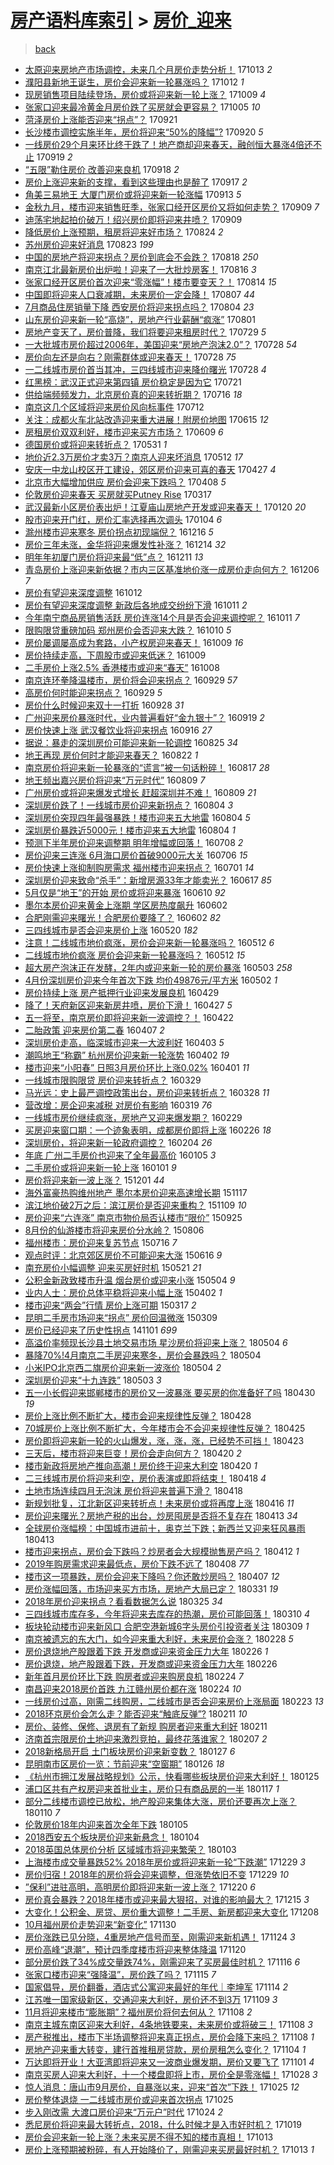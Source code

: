 [房产语料库索引](../../README.md)  > [房价_迎来](房价_迎来.md)
====
> [back](../README.md)

- [太原迎来房地产市场调控，未来几个月房价走势分析！](http://jkwz.applinzi.com/ittc/7023888033663943697.html#%E5%A4%AA%E5%8E%9F%E8%BF%8E%E6%9D%A5%E6%88%BF%E5%9C%B0%E4%BA%A7%E5%B8%82%E5%9C%BA%E8%B0%83%E6%8E%A7%EF%BC%8C%E6%9C%AA%E6%9D%A5%E5%87%A0%E4%B8%AA%E6%9C%88%E6%88%BF%E4%BB%B7%E8%B5%B0%E5%8A%BF%E5%88%86%E6%9E%90%EF%BC%81) 171013 *2* 
- [濮阳县新地王诞生，房价会迎来新一轮暴涨吗？](http://jkwz.applinzi.com/ittc/7023614621217457169.html#%E6%BF%AE%E9%98%B3%E5%8E%BF%E6%96%B0%E5%9C%B0%E7%8E%8B%E8%AF%9E%E7%94%9F%EF%BC%8C%E6%88%BF%E4%BB%B7%E4%BC%9A%E8%BF%8E%E6%9D%A5%E6%96%B0%E4%B8%80%E8%BD%AE%E6%9A%B4%E6%B6%A8%E5%90%97%EF%BC%9F) 171012 *1* 
- [现房销售项目陆续登场，房价或将迎来新一轮上涨？](http://jkwz.applinzi.com/ittc/7022519501881607184.html#%E7%8E%B0%E6%88%BF%E9%94%80%E5%94%AE%E9%A1%B9%E7%9B%AE%E9%99%86%E7%BB%AD%E7%99%BB%E5%9C%BA%EF%BC%8C%E6%88%BF%E4%BB%B7%E6%88%96%E5%B0%86%E8%BF%8E%E6%9D%A5%E6%96%B0%E4%B8%80%E8%BD%AE%E4%B8%8A%E6%B6%A8%EF%BC%9F) 171009 *4* 
- [张家口迎来最冷黄金月房价跌了买房就会更容易？](http://jkwz.applinzi.com/ittc/7020868576746144784.html#%E5%BC%A0%E5%AE%B6%E5%8F%A3%E8%BF%8E%E6%9D%A5%E6%9C%80%E5%86%B7%E9%BB%84%E9%87%91%E6%9C%88%E6%88%BF%E4%BB%B7%E8%B7%8C%E4%BA%86%E4%B9%B0%E6%88%BF%E5%B0%B1%E4%BC%9A%E6%9B%B4%E5%AE%B9%E6%98%93%EF%BC%9F) 171005 *10* 
- [菏泽房价上涨能否迎来“拐点”？](http://jkwz.applinzi.com/ittc/7015714611096192017.html#%E8%8F%8F%E6%B3%BD%E6%88%BF%E4%BB%B7%E4%B8%8A%E6%B6%A8%E8%83%BD%E5%90%A6%E8%BF%8E%E6%9D%A5%E2%80%9C%E6%8B%90%E7%82%B9%E2%80%9D%EF%BC%9F) 170921  
- [长沙楼市调控实施半年，房价将迎来“50%的降幅”?](http://jkwz.applinzi.com/ittc/7015317179694842897.html#%E9%95%BF%E6%B2%99%E6%A5%BC%E5%B8%82%E8%B0%83%E6%8E%A7%E5%AE%9E%E6%96%BD%E5%8D%8A%E5%B9%B4%EF%BC%8C%E6%88%BF%E4%BB%B7%E5%B0%86%E8%BF%8E%E6%9D%A5%E2%80%9C50%25%E7%9A%84%E9%99%8D%E5%B9%85%E2%80%9D%3F) 170920 *5* 
- [一线房价29个月来环比终于跌了！地产商却迎来春天，融创恒大暴涨4倍还不止](http://jkwz.applinzi.com/ittc/7014913319662781457.html#%E4%B8%80%E7%BA%BF%E6%88%BF%E4%BB%B729%E4%B8%AA%E6%9C%88%E6%9D%A5%E7%8E%AF%E6%AF%94%E7%BB%88%E4%BA%8E%E8%B7%8C%E4%BA%86%EF%BC%81%E5%9C%B0%E4%BA%A7%E5%95%86%E5%8D%B4%E8%BF%8E%E6%9D%A5%E6%98%A5%E5%A4%A9%EF%BC%8C%E8%9E%8D%E5%88%9B%E6%81%92%E5%A4%A7%E6%9A%B4%E6%B6%A84%E5%80%8D%E8%BF%98%E4%B8%8D%E6%AD%A2) 170919 *2* 
- [“五限”勒住房价 改善迎来良机](http://jkwz.applinzi.com/ittc/7014579798729557008.html#%E2%80%9C%E4%BA%94%E9%99%90%E2%80%9D%E5%8B%92%E4%BD%8F%E6%88%BF%E4%BB%B7+%E6%94%B9%E5%96%84%E8%BF%8E%E6%9D%A5%E8%89%AF%E6%9C%BA) 170918 *2* 
- [房价上涨迎来新的支撑，看到这些理由也是醉了](http://jkwz.applinzi.com/ittc/7014331662949942288.html#%E6%88%BF%E4%BB%B7%E4%B8%8A%E6%B6%A8%E8%BF%8E%E6%9D%A5%E6%96%B0%E7%9A%84%E6%94%AF%E6%92%91%EF%BC%8C%E7%9C%8B%E5%88%B0%E8%BF%99%E4%BA%9B%E7%90%86%E7%94%B1%E4%B9%9F%E6%98%AF%E9%86%89%E4%BA%86) 170917 *2* 
- [角美三易地王 大厦门房价或将迎来新一轮涨幅](http://jkwz.applinzi.com/ittc/7012717374019732497.html#%E8%A7%92%E7%BE%8E%E4%B8%89%E6%98%93%E5%9C%B0%E7%8E%8B+%E5%A4%A7%E5%8E%A6%E9%97%A8%E6%88%BF%E4%BB%B7%E6%88%96%E5%B0%86%E8%BF%8E%E6%9D%A5%E6%96%B0%E4%B8%80%E8%BD%AE%E6%B6%A8%E5%B9%85) 170913 *5* 
- [金秋九月，楼市迎来销售旺季，张家口经开区房价又将如何走势？](http://jkwz.applinzi.com/ittc/7011368065747649552.html#%E9%87%91%E7%A7%8B%E4%B9%9D%E6%9C%88%EF%BC%8C%E6%A5%BC%E5%B8%82%E8%BF%8E%E6%9D%A5%E9%94%80%E5%94%AE%E6%97%BA%E5%AD%A3%EF%BC%8C%E5%BC%A0%E5%AE%B6%E5%8F%A3%E7%BB%8F%E5%BC%80%E5%8C%BA%E6%88%BF%E4%BB%B7%E5%8F%88%E5%B0%86%E5%A6%82%E4%BD%95%E8%B5%B0%E5%8A%BF%EF%BC%9F) 170909 *7* 
- [迪荡宅地起拍价破万！绍兴房价即将迎来井喷？](http://jkwz.applinzi.com/ittc/7011263199616434961.html#%E8%BF%AA%E8%8D%A1%E5%AE%85%E5%9C%B0%E8%B5%B7%E6%8B%8D%E4%BB%B7%E7%A0%B4%E4%B8%87%EF%BC%81%E7%BB%8D%E5%85%B4%E6%88%BF%E4%BB%B7%E5%8D%B3%E5%B0%86%E8%BF%8E%E6%9D%A5%E4%BA%95%E5%96%B7%EF%BC%9F) 170909  
- [降低房价上涨预期，租房将迎来好市场？](http://jkwz.applinzi.com/ittc/7005325105847338000.html#%E9%99%8D%E4%BD%8E%E6%88%BF%E4%BB%B7%E4%B8%8A%E6%B6%A8%E9%A2%84%E6%9C%9F%EF%BC%8C%E7%A7%9F%E6%88%BF%E5%B0%86%E8%BF%8E%E6%9D%A5%E5%A5%BD%E5%B8%82%E5%9C%BA%EF%BC%9F) 170824 *2* 
- [苏州房价迎来好消息](http://jkwz.applinzi.com/ittc/7004962664894432272.html#%E8%8B%8F%E5%B7%9E%E6%88%BF%E4%BB%B7%E8%BF%8E%E6%9D%A5%E5%A5%BD%E6%B6%88%E6%81%AF) 170823 *199* 
- [中国的房地产将迎来拐点？房价到底会不会跌？](http://jkwz.applinzi.com/ittc/7003121162132128785.html#%E4%B8%AD%E5%9B%BD%E7%9A%84%E6%88%BF%E5%9C%B0%E4%BA%A7%E5%B0%86%E8%BF%8E%E6%9D%A5%E6%8B%90%E7%82%B9%EF%BC%9F%E6%88%BF%E4%BB%B7%E5%88%B0%E5%BA%95%E4%BC%9A%E4%B8%8D%E4%BC%9A%E8%B7%8C%EF%BC%9F) 170818 *250* 
- [南京江北最新房价出炉啦！迎来了一大批炒房客！](http://jkwz.applinzi.com/ittc/7002420960198919185.html#%E5%8D%97%E4%BA%AC%E6%B1%9F%E5%8C%97%E6%9C%80%E6%96%B0%E6%88%BF%E4%BB%B7%E5%87%BA%E7%82%89%E5%95%A6%EF%BC%81%E8%BF%8E%E6%9D%A5%E4%BA%86%E4%B8%80%E5%A4%A7%E6%89%B9%E7%82%92%E6%88%BF%E5%AE%A2%EF%BC%81) 170816 *3* 
- [张家口经开区房价首次迎来“零涨幅”！楼市要变天？！](http://jkwz.applinzi.com/ittc/7001698473387492368.html#%E5%BC%A0%E5%AE%B6%E5%8F%A3%E7%BB%8F%E5%BC%80%E5%8C%BA%E6%88%BF%E4%BB%B7%E9%A6%96%E6%AC%A1%E8%BF%8E%E6%9D%A5%E2%80%9C%E9%9B%B6%E6%B6%A8%E5%B9%85%E2%80%9D%EF%BC%81%E6%A5%BC%E5%B8%82%E8%A6%81%E5%8F%98%E5%A4%A9%EF%BC%9F%EF%BC%81) 170814 *15* 
- [中国即将迎来人口衰减期，未来房价一定会降！](http://jkwz.applinzi.com/ittc/6999078887748011025.html#%E4%B8%AD%E5%9B%BD%E5%8D%B3%E5%B0%86%E8%BF%8E%E6%9D%A5%E4%BA%BA%E5%8F%A3%E8%A1%B0%E5%87%8F%E6%9C%9F%EF%BC%8C%E6%9C%AA%E6%9D%A5%E6%88%BF%E4%BB%B7%E4%B8%80%E5%AE%9A%E4%BC%9A%E9%99%8D%EF%BC%81) 170807 *44* 
- [7月商品住房销量下降 西安房价将迎来拐点吗？](http://jkwz.applinzi.com/ittc/6997896557373162513.html#7%E6%9C%88%E5%95%86%E5%93%81%E4%BD%8F%E6%88%BF%E9%94%80%E9%87%8F%E4%B8%8B%E9%99%8D+%E8%A5%BF%E5%AE%89%E6%88%BF%E4%BB%B7%E5%B0%86%E8%BF%8E%E6%9D%A5%E6%8B%90%E7%82%B9%E5%90%97%EF%BC%9F) 170804 *23* 
- [山东房价迎来新一轮“高烧”，房地产行业薪酬“疯涨”](http://jkwz.applinzi.com/ittc/6996747956844495889.html#%E5%B1%B1%E4%B8%9C%E6%88%BF%E4%BB%B7%E8%BF%8E%E6%9D%A5%E6%96%B0%E4%B8%80%E8%BD%AE%E2%80%9C%E9%AB%98%E7%83%A7%E2%80%9D%EF%BC%8C%E6%88%BF%E5%9C%B0%E4%BA%A7%E8%A1%8C%E4%B8%9A%E8%96%AA%E9%85%AC%E2%80%9C%E7%96%AF%E6%B6%A8%E2%80%9D) 170801  
- [房地产变天了，房价普降，我们将要迎来租房时代？](http://jkwz.applinzi.com/ittc/6995658861607126032.html#%E6%88%BF%E5%9C%B0%E4%BA%A7%E5%8F%98%E5%A4%A9%E4%BA%86%EF%BC%8C%E6%88%BF%E4%BB%B7%E6%99%AE%E9%99%8D%EF%BC%8C%E6%88%91%E4%BB%AC%E5%B0%86%E8%A6%81%E8%BF%8E%E6%9D%A5%E7%A7%9F%E6%88%BF%E6%97%B6%E4%BB%A3%EF%BC%9F) 170729 *5* 
- [一大批城市房价超过2006年，美国迎来“房地产泡沫2.0”？](http://jkwz.applinzi.com/ittc/6995383118838891537.html#%E4%B8%80%E5%A4%A7%E6%89%B9%E5%9F%8E%E5%B8%82%E6%88%BF%E4%BB%B7%E8%B6%85%E8%BF%872006%E5%B9%B4%EF%BC%8C%E7%BE%8E%E5%9B%BD%E8%BF%8E%E6%9D%A5%E2%80%9C%E6%88%BF%E5%9C%B0%E4%BA%A7%E6%B3%A1%E6%B2%AB2.0%E2%80%9D%EF%BC%9F) 170728 *54* 
- [房价向左还是向右？刚需群体或迎来春天！](http://jkwz.applinzi.com/ittc/6995369262561362961.html#%E6%88%BF%E4%BB%B7%E5%90%91%E5%B7%A6%E8%BF%98%E6%98%AF%E5%90%91%E5%8F%B3%EF%BC%9F%E5%88%9A%E9%9C%80%E7%BE%A4%E4%BD%93%E6%88%96%E8%BF%8E%E6%9D%A5%E6%98%A5%E5%A4%A9%EF%BC%81) 170728 *75* 
- [一二线城市房价首当其冲，三四线城市迎来降价曙光](http://jkwz.applinzi.com/ittc/6995361304964236304.html#%E4%B8%80%E4%BA%8C%E7%BA%BF%E5%9F%8E%E5%B8%82%E6%88%BF%E4%BB%B7%E9%A6%96%E5%BD%93%E5%85%B6%E5%86%B2%EF%BC%8C%E4%B8%89%E5%9B%9B%E7%BA%BF%E5%9F%8E%E5%B8%82%E8%BF%8E%E6%9D%A5%E9%99%8D%E4%BB%B7%E6%9B%99%E5%85%89) 170728 *4* 
- [红黑榜：武汉正式迎来第四镇 房价稳定是因为它](http://jkwz.applinzi.com/ittc/6992817530115458064.html#%E7%BA%A2%E9%BB%91%E6%A6%9C%EF%BC%9A%E6%AD%A6%E6%B1%89%E6%AD%A3%E5%BC%8F%E8%BF%8E%E6%9D%A5%E7%AC%AC%E5%9B%9B%E9%95%87+%E6%88%BF%E4%BB%B7%E7%A8%B3%E5%AE%9A%E6%98%AF%E5%9B%A0%E4%B8%BA%E5%AE%83) 170721  
- [供给端频频发力，北京房价真的迎来转折期？](http://jkwz.applinzi.com/ittc/6990975242062005264.html#%E4%BE%9B%E7%BB%99%E7%AB%AF%E9%A2%91%E9%A2%91%E5%8F%91%E5%8A%9B%EF%BC%8C%E5%8C%97%E4%BA%AC%E6%88%BF%E4%BB%B7%E7%9C%9F%E7%9A%84%E8%BF%8E%E6%9D%A5%E8%BD%AC%E6%8A%98%E6%9C%9F%EF%BC%9F) 170716 *18* 
- [南京这几个区域将迎来房价风向标事件](http://jkwz.applinzi.com/ittc/6989406089769387024.html#%E5%8D%97%E4%BA%AC%E8%BF%99%E5%87%A0%E4%B8%AA%E5%8C%BA%E5%9F%9F%E5%B0%86%E8%BF%8E%E6%9D%A5%E6%88%BF%E4%BB%B7%E9%A3%8E%E5%90%91%E6%A0%87%E4%BA%8B%E4%BB%B6) 170712  
- [关注：成都火车北站改造迎来重大进展！附房价地图](http://jkwz.applinzi.com/ittc/6979322795228922885.html#%E5%85%B3%E6%B3%A8%EF%BC%9A%E6%88%90%E9%83%BD%E7%81%AB%E8%BD%A6%E5%8C%97%E7%AB%99%E6%94%B9%E9%80%A0%E8%BF%8E%E6%9D%A5%E9%87%8D%E5%A4%A7%E8%BF%9B%E5%B1%95%EF%BC%81%E9%99%84%E6%88%BF%E4%BB%B7%E5%9C%B0%E5%9B%BE) 170615 *12* 
- [房租房价双双利好，楼市迎来买方市场？](http://jkwz.applinzi.com/ittc/6977211739438318596.html#%E6%88%BF%E7%A7%9F%E6%88%BF%E4%BB%B7%E5%8F%8C%E5%8F%8C%E5%88%A9%E5%A5%BD%EF%BC%8C%E6%A5%BC%E5%B8%82%E8%BF%8E%E6%9D%A5%E4%B9%B0%E6%96%B9%E5%B8%82%E5%9C%BA%EF%BC%9F) 170609 *6* 
- [德国房价或将迎来转折点？](http://jkwz.applinzi.com/ittc/6973895243391828996.html#%E5%BE%B7%E5%9B%BD%E6%88%BF%E4%BB%B7%E6%88%96%E5%B0%86%E8%BF%8E%E6%9D%A5%E8%BD%AC%E6%8A%98%E7%82%B9%EF%BC%9F) 170531 *1* 
- [地价近2.3万房价才卖3万？南京人迎来坏消息](http://jkwz.applinzi.com/ittc/6966705714436244484.html#%E5%9C%B0%E4%BB%B7%E8%BF%912.3%E4%B8%87%E6%88%BF%E4%BB%B7%E6%89%8D%E5%8D%963%E4%B8%87%EF%BC%9F%E5%8D%97%E4%BA%AC%E4%BA%BA%E8%BF%8E%E6%9D%A5%E5%9D%8F%E6%B6%88%E6%81%AF) 170512 *17* 
- [安庆一中龙山校区开工建设，郊区房价迎来可喜的春天](http://jkwz.applinzi.com/ittc/6961210829251806212.html#%E5%AE%89%E5%BA%86%E4%B8%80%E4%B8%AD%E9%BE%99%E5%B1%B1%E6%A0%A1%E5%8C%BA%E5%BC%80%E5%B7%A5%E5%BB%BA%E8%AE%BE%EF%BC%8C%E9%83%8A%E5%8C%BA%E6%88%BF%E4%BB%B7%E8%BF%8E%E6%9D%A5%E5%8F%AF%E5%96%9C%E7%9A%84%E6%98%A5%E5%A4%A9) 170427 *4* 
- [北京市大幅增加供应 房价会迎来下跌吗？](http://jkwz.applinzi.com/ittc/6954141138729567236.html#%E5%8C%97%E4%BA%AC%E5%B8%82%E5%A4%A7%E5%B9%85%E5%A2%9E%E5%8A%A0%E4%BE%9B%E5%BA%94+%E6%88%BF%E4%BB%B7%E4%BC%9A%E8%BF%8E%E6%9D%A5%E4%B8%8B%E8%B7%8C%E5%90%97%EF%BC%9F) 170408 *5* 
- [伦敦房价迎来春天 买房就买Putney Rise](http://jkwz.applinzi.com/ittc/6946064600176002052.html#%E4%BC%A6%E6%95%A6%E6%88%BF%E4%BB%B7%E8%BF%8E%E6%9D%A5%E6%98%A5%E5%A4%A9+%E4%B9%B0%E6%88%BF%E5%B0%B1%E4%B9%B0Putney+Rise) 170317  
- [武汉最新小区房价表出炉！江夏庙山房地产开发或迎来春天！](http://jkwz.applinzi.com/ittc/6925348443697710084.html#%E6%AD%A6%E6%B1%89%E6%9C%80%E6%96%B0%E5%B0%8F%E5%8C%BA%E6%88%BF%E4%BB%B7%E8%A1%A8%E5%87%BA%E7%82%89%EF%BC%81%E6%B1%9F%E5%A4%8F%E5%BA%99%E5%B1%B1%E6%88%BF%E5%9C%B0%E4%BA%A7%E5%BC%80%E5%8F%91%E6%88%96%E8%BF%8E%E6%9D%A5%E6%98%A5%E5%A4%A9%EF%BC%81) 170120 *20* 
- [股市迎来开门红，房价汇率选择再次调头](http://jkwz.applinzi.com/ittc/6919266462849303557.html#%E8%82%A1%E5%B8%82%E8%BF%8E%E6%9D%A5%E5%BC%80%E9%97%A8%E7%BA%A2%EF%BC%8C%E6%88%BF%E4%BB%B7%E6%B1%87%E7%8E%87%E9%80%89%E6%8B%A9%E5%86%8D%E6%AC%A1%E8%B0%83%E5%A4%B4) 170104 *6* 
- [滁州楼市迎来寒冬 房价拐点初现端倪？](http://jkwz.applinzi.com/ittc/6912146105378014213.html#%E6%BB%81%E5%B7%9E%E6%A5%BC%E5%B8%82%E8%BF%8E%E6%9D%A5%E5%AF%92%E5%86%AC+%E6%88%BF%E4%BB%B7%E6%8B%90%E7%82%B9%E5%88%9D%E7%8E%B0%E7%AB%AF%E5%80%AA%EF%BC%9F) 161216 *5* 
- [房价三年未涨，金华将迎来爆发性补涨？](http://jkwz.applinzi.com/ittc/6911426912554845188.html#%E6%88%BF%E4%BB%B7%E4%B8%89%E5%B9%B4%E6%9C%AA%E6%B6%A8%EF%BC%8C%E9%87%91%E5%8D%8E%E5%B0%86%E8%BF%8E%E6%9D%A5%E7%88%86%E5%8F%91%E6%80%A7%E8%A1%A5%E6%B6%A8%EF%BC%9F) 161214 *32* 
- [明年年初厦门房价将迎来最“低”点？](http://jkwz.applinzi.com/ittc/6910415274200531972.html#%E6%98%8E%E5%B9%B4%E5%B9%B4%E5%88%9D%E5%8E%A6%E9%97%A8%E6%88%BF%E4%BB%B7%E5%B0%86%E8%BF%8E%E6%9D%A5%E6%9C%80%E2%80%9C%E4%BD%8E%E2%80%9D%E7%82%B9%EF%BC%9F) 161211 *13* 
- [青岛房价上涨迎来新依据？市内三区基准地价涨一成房价走向何方？](http://jkwz.applinzi.com/ittc/6908630902350808068.html#%E9%9D%92%E5%B2%9B%E6%88%BF%E4%BB%B7%E4%B8%8A%E6%B6%A8%E8%BF%8E%E6%9D%A5%E6%96%B0%E4%BE%9D%E6%8D%AE%EF%BC%9F%E5%B8%82%E5%86%85%E4%B8%89%E5%8C%BA%E5%9F%BA%E5%87%86%E5%9C%B0%E4%BB%B7%E6%B6%A8%E4%B8%80%E6%88%90%E6%88%BF%E4%BB%B7%E8%B5%B0%E5%90%91%E4%BD%95%E6%96%B9%EF%BC%9F) 161206 *7* 
- [房价有望迎来深度调整](http://jkwz.applinzi.com/ittc/6887917154002797572.html#%E6%88%BF%E4%BB%B7%E6%9C%89%E6%9C%9B%E8%BF%8E%E6%9D%A5%E6%B7%B1%E5%BA%A6%E8%B0%83%E6%95%B4) 161012  
- [房价有望迎来深度调整 新政后各地成交纷纷下滑](http://jkwz.applinzi.com/ittc/6887832940897108997.html#%E6%88%BF%E4%BB%B7%E6%9C%89%E6%9C%9B%E8%BF%8E%E6%9D%A5%E6%B7%B1%E5%BA%A6%E8%B0%83%E6%95%B4+%E6%96%B0%E6%94%BF%E5%90%8E%E5%90%84%E5%9C%B0%E6%88%90%E4%BA%A4%E7%BA%B7%E7%BA%B7%E4%B8%8B%E6%BB%91) 161011 *2* 
- [今年南宁商品房销售活跃 房价连涨14个月是否会迎来调控呢？](http://jkwz.applinzi.com/ittc/6887751003591410693.html#%E4%BB%8A%E5%B9%B4%E5%8D%97%E5%AE%81%E5%95%86%E5%93%81%E6%88%BF%E9%94%80%E5%94%AE%E6%B4%BB%E8%B7%83+%E6%88%BF%E4%BB%B7%E8%BF%9E%E6%B6%A814%E4%B8%AA%E6%9C%88%E6%98%AF%E5%90%A6%E4%BC%9A%E8%BF%8E%E6%9D%A5%E8%B0%83%E6%8E%A7%E5%91%A2%EF%BC%9F) 161011 *7* 
- [限购限贷重磅加码 郑州房价会否迎来大跌？](http://jkwz.applinzi.com/ittc/6887412764527559684.html#%E9%99%90%E8%B4%AD%E9%99%90%E8%B4%B7%E9%87%8D%E7%A3%85%E5%8A%A0%E7%A0%81+%E9%83%91%E5%B7%9E%E6%88%BF%E4%BB%B7%E4%BC%9A%E5%90%A6%E8%BF%8E%E6%9D%A5%E5%A4%A7%E8%B7%8C%EF%BC%9F) 161010 *5* 
- [房价屡调屡高成为套路，小产权房迎来春天！](http://jkwz.applinzi.com/ittc/6887027671401235461.html#%E6%88%BF%E4%BB%B7%E5%B1%A1%E8%B0%83%E5%B1%A1%E9%AB%98%E6%88%90%E4%B8%BA%E5%A5%97%E8%B7%AF%EF%BC%8C%E5%B0%8F%E4%BA%A7%E6%9D%83%E6%88%BF%E8%BF%8E%E6%9D%A5%E6%98%A5%E5%A4%A9%EF%BC%81) 161009 *16* 
- [房价持续走高，下周股市或迎来低迷？](http://jkwz.applinzi.com/ittc/6886932048513598469.html#%E6%88%BF%E4%BB%B7%E6%8C%81%E7%BB%AD%E8%B5%B0%E9%AB%98%EF%BC%8C%E4%B8%8B%E5%91%A8%E8%82%A1%E5%B8%82%E6%88%96%E8%BF%8E%E6%9D%A5%E4%BD%8E%E8%BF%B7%EF%BC%9F) 161009  
- [二手房价上涨2.5% 香港楼市或迎来“春天”](http://jkwz.applinzi.com/ittc/6886617158427083780.html#%E4%BA%8C%E6%89%8B%E6%88%BF%E4%BB%B7%E4%B8%8A%E6%B6%A82.5%25+%E9%A6%99%E6%B8%AF%E6%A5%BC%E5%B8%82%E6%88%96%E8%BF%8E%E6%9D%A5%E2%80%9C%E6%98%A5%E5%A4%A9%E2%80%9D) 161008  
- [南京连环拳降温楼市，房价将会迎来拐点？](http://jkwz.applinzi.com/ittc/6883235255250584581.html#%E5%8D%97%E4%BA%AC%E8%BF%9E%E7%8E%AF%E6%8B%B3%E9%99%8D%E6%B8%A9%E6%A5%BC%E5%B8%82%EF%BC%8C%E6%88%BF%E4%BB%B7%E5%B0%86%E4%BC%9A%E8%BF%8E%E6%9D%A5%E6%8B%90%E7%82%B9%EF%BC%9F) 160929 *57* 
- [高房价何时能迎来拐点？](http://jkwz.applinzi.com/ittc/6883213101209486341.html#%E9%AB%98%E6%88%BF%E4%BB%B7%E4%BD%95%E6%97%B6%E8%83%BD%E8%BF%8E%E6%9D%A5%E6%8B%90%E7%82%B9%EF%BC%9F) 160929 *5* 
- [房价什么时候迎来双十一打折](http://jkwz.applinzi.com/ittc/6882958373745591300.html#%E6%88%BF%E4%BB%B7%E4%BB%80%E4%B9%88%E6%97%B6%E5%80%99%E8%BF%8E%E6%9D%A5%E5%8F%8C%E5%8D%81%E4%B8%80%E6%89%93%E6%8A%98) 160928 *31* 
- [广州迎来房价暴涨时代，业内普遍看好“金九银十”？](http://jkwz.applinzi.com/ittc/6879628360468136965.html#%E5%B9%BF%E5%B7%9E%E8%BF%8E%E6%9D%A5%E6%88%BF%E4%BB%B7%E6%9A%B4%E6%B6%A8%E6%97%B6%E4%BB%A3%EF%BC%8C%E4%B8%9A%E5%86%85%E6%99%AE%E9%81%8D%E7%9C%8B%E5%A5%BD%E2%80%9C%E9%87%91%E4%B9%9D%E9%93%B6%E5%8D%81%E2%80%9D%EF%BC%9F) 160919 *2* 
- [房价快速上涨 武汉餐饮业将迎来拐点](http://jkwz.applinzi.com/ittc/6878452378482770949.html#%E6%88%BF%E4%BB%B7%E5%BF%AB%E9%80%9F%E4%B8%8A%E6%B6%A8+%E6%AD%A6%E6%B1%89%E9%A4%90%E9%A5%AE%E4%B8%9A%E5%B0%86%E8%BF%8E%E6%9D%A5%E6%8B%90%E7%82%B9) 160916 *27* 
- [据说：暴走的深圳房价可能迎来新一轮调控](http://jkwz.applinzi.com/ittc/6870090502455690245.html#%E6%8D%AE%E8%AF%B4%EF%BC%9A%E6%9A%B4%E8%B5%B0%E7%9A%84%E6%B7%B1%E5%9C%B3%E6%88%BF%E4%BB%B7%E5%8F%AF%E8%83%BD%E8%BF%8E%E6%9D%A5%E6%96%B0%E4%B8%80%E8%BD%AE%E8%B0%83%E6%8E%A7) 160825 *34* 
- [地王再现 房价何时才能迎来春天？](http://jkwz.applinzi.com/ittc/6869231177747137540.html#%E5%9C%B0%E7%8E%8B%E5%86%8D%E7%8E%B0+%E6%88%BF%E4%BB%B7%E4%BD%95%E6%97%B6%E6%89%8D%E8%83%BD%E8%BF%8E%E6%9D%A5%E6%98%A5%E5%A4%A9%EF%BC%9F) 160822 *1* 
- [南京房价将迎来新一轮暴涨的“谎言”被一句话粉碎！](http://jkwz.applinzi.com/ittc/6867260469269758980.html#%E5%8D%97%E4%BA%AC%E6%88%BF%E4%BB%B7%E5%B0%86%E8%BF%8E%E6%9D%A5%E6%96%B0%E4%B8%80%E8%BD%AE%E6%9A%B4%E6%B6%A8%E7%9A%84%E2%80%9C%E8%B0%8E%E8%A8%80%E2%80%9D%E8%A2%AB%E4%B8%80%E5%8F%A5%E8%AF%9D%E7%B2%89%E7%A2%8E%EF%BC%81) 160817 *28* 
- [地王频出嘉兴房价将迎来“万元时代”](http://jkwz.applinzi.com/ittc/6864309072647685125.html#%E5%9C%B0%E7%8E%8B%E9%A2%91%E5%87%BA%E5%98%89%E5%85%B4%E6%88%BF%E4%BB%B7%E5%B0%86%E8%BF%8E%E6%9D%A5%E2%80%9C%E4%B8%87%E5%85%83%E6%97%B6%E4%BB%A3%E2%80%9D) 160809 *7* 
- [广州房价或将迎来爆发式增长 赶超深圳并不难！](http://jkwz.applinzi.com/ittc/6864305506537178116.html#%E5%B9%BF%E5%B7%9E%E6%88%BF%E4%BB%B7%E6%88%96%E5%B0%86%E8%BF%8E%E6%9D%A5%E7%88%86%E5%8F%91%E5%BC%8F%E5%A2%9E%E9%95%BF+%E8%B5%B6%E8%B6%85%E6%B7%B1%E5%9C%B3%E5%B9%B6%E4%B8%8D%E9%9A%BE%EF%BC%81) 160809 *21* 
- [深圳房价跌了！一线城市房价迎来新拐点？](http://jkwz.applinzi.com/ittc/6862573418163209220.html#%E6%B7%B1%E5%9C%B3%E6%88%BF%E4%BB%B7%E8%B7%8C%E4%BA%86%EF%BC%81%E4%B8%80%E7%BA%BF%E5%9F%8E%E5%B8%82%E6%88%BF%E4%BB%B7%E8%BF%8E%E6%9D%A5%E6%96%B0%E6%8B%90%E7%82%B9%EF%BC%9F) 160804 *3* 
- [深圳房价突现四年最强暴跌！楼市迎来五大地雷](http://jkwz.applinzi.com/ittc/6862515844004971524.html#%E6%B7%B1%E5%9C%B3%E6%88%BF%E4%BB%B7%E7%AA%81%E7%8E%B0%E5%9B%9B%E5%B9%B4%E6%9C%80%E5%BC%BA%E6%9A%B4%E8%B7%8C%EF%BC%81%E6%A5%BC%E5%B8%82%E8%BF%8E%E6%9D%A5%E4%BA%94%E5%A4%A7%E5%9C%B0%E9%9B%B7) 160804 *5* 
- [深圳房价暴跌近5000元！楼市迎来五大地雷](http://jkwz.applinzi.com/ittc/6862493677552927749.html#%E6%B7%B1%E5%9C%B3%E6%88%BF%E4%BB%B7%E6%9A%B4%E8%B7%8C%E8%BF%915000%E5%85%83%EF%BC%81%E6%A5%BC%E5%B8%82%E8%BF%8E%E6%9D%A5%E4%BA%94%E5%A4%A7%E5%9C%B0%E9%9B%B7) 160804 *1* 
- [预测下半年房价迎来调整期 明年增幅或回落！](http://jkwz.applinzi.com/ittc/6852529310006772741.html#%E9%A2%84%E6%B5%8B%E4%B8%8B%E5%8D%8A%E5%B9%B4%E6%88%BF%E4%BB%B7%E8%BF%8E%E6%9D%A5%E8%B0%83%E6%95%B4%E6%9C%9F+%E6%98%8E%E5%B9%B4%E5%A2%9E%E5%B9%85%E6%88%96%E5%9B%9E%E8%90%BD%EF%BC%81) 160708 *2* 
- [房价迎来三连涨 6月海口房价首破9000元大关](http://jkwz.applinzi.com/ittc/6851665194824238085.html#%E6%88%BF%E4%BB%B7%E8%BF%8E%E6%9D%A5%E4%B8%89%E8%BF%9E%E6%B6%A8+6%E6%9C%88%E6%B5%B7%E5%8F%A3%E6%88%BF%E4%BB%B7%E9%A6%96%E7%A0%B49000%E5%85%83%E5%A4%A7%E5%85%B3) 160706 *15* 
- [房价快速上涨抑制购房需求 福州楼市迎来拐点？](http://jkwz.applinzi.com/ittc/6849821698769290245.html#%E6%88%BF%E4%BB%B7%E5%BF%AB%E9%80%9F%E4%B8%8A%E6%B6%A8%E6%8A%91%E5%88%B6%E8%B4%AD%E6%88%BF%E9%9C%80%E6%B1%82+%E7%A6%8F%E5%B7%9E%E6%A5%BC%E5%B8%82%E8%BF%8E%E6%9D%A5%E6%8B%90%E7%82%B9%EF%BC%9F) 160701 *14* 
- [深圳房价迎来致命“杀手”：新增房源33年才能卖光？](http://jkwz.applinzi.com/ittc/6844649658688996357.html#%E6%B7%B1%E5%9C%B3%E6%88%BF%E4%BB%B7%E8%BF%8E%E6%9D%A5%E8%87%B4%E5%91%BD%E2%80%9C%E6%9D%80%E6%89%8B%E2%80%9D%EF%BC%9A%E6%96%B0%E5%A2%9E%E6%88%BF%E6%BA%9033%E5%B9%B4%E6%89%8D%E8%83%BD%E5%8D%96%E5%85%89%EF%BC%9F) 160617 *85* 
- [5月仅是“地王”的开始 房价或将迎来暴涨](http://jkwz.applinzi.com/ittc/6842159618817786885.html#5%E6%9C%88%E4%BB%85%E6%98%AF%E2%80%9C%E5%9C%B0%E7%8E%8B%E2%80%9D%E7%9A%84%E5%BC%80%E5%A7%8B+%E6%88%BF%E4%BB%B7%E6%88%96%E5%B0%86%E8%BF%8E%E6%9D%A5%E6%9A%B4%E6%B6%A8) 160610 *92* 
- [墨尔本房价迎来黄金上涨期 学区房热度飙升](http://jkwz.applinzi.com/ittc/6839122772072334341.html#%E5%A2%A8%E5%B0%94%E6%9C%AC%E6%88%BF%E4%BB%B7%E8%BF%8E%E6%9D%A5%E9%BB%84%E9%87%91%E4%B8%8A%E6%B6%A8%E6%9C%9F+%E5%AD%A6%E5%8C%BA%E6%88%BF%E7%83%AD%E5%BA%A6%E9%A3%99%E5%8D%87) 160602  
- [合肥刚需迎来曙光！合肥房价要降了？](http://jkwz.applinzi.com/ittc/6839050707914982405.html#%E5%90%88%E8%82%A5%E5%88%9A%E9%9C%80%E8%BF%8E%E6%9D%A5%E6%9B%99%E5%85%89%EF%BC%81%E5%90%88%E8%82%A5%E6%88%BF%E4%BB%B7%E8%A6%81%E9%99%8D%E4%BA%86%EF%BC%9F) 160602 *82* 
- [三四线城市是否会迎来房价上涨](http://jkwz.applinzi.com/ittc/6834433997723403269.html#%E4%B8%89%E5%9B%9B%E7%BA%BF%E5%9F%8E%E5%B8%82%E6%98%AF%E5%90%A6%E4%BC%9A%E8%BF%8E%E6%9D%A5%E6%88%BF%E4%BB%B7%E4%B8%8A%E6%B6%A8) 160520 *182* 
- [注意！二线城市地价疯涨，房价会迎来新一轮暴涨吗？](http://jkwz.applinzi.com/ittc/6831317274891650052.html#%E6%B3%A8%E6%84%8F%EF%BC%81%E4%BA%8C%E7%BA%BF%E5%9F%8E%E5%B8%82%E5%9C%B0%E4%BB%B7%E7%96%AF%E6%B6%A8%EF%BC%8C%E6%88%BF%E4%BB%B7%E4%BC%9A%E8%BF%8E%E6%9D%A5%E6%96%B0%E4%B8%80%E8%BD%AE%E6%9A%B4%E6%B6%A8%E5%90%97%EF%BC%9F) 160512 *6* 
- [二线城市地价疯涨 房价会迎来新一轮暴涨吗？](http://jkwz.applinzi.com/ittc/6831257720296309764.html#%E4%BA%8C%E7%BA%BF%E5%9F%8E%E5%B8%82%E5%9C%B0%E4%BB%B7%E7%96%AF%E6%B6%A8+%E6%88%BF%E4%BB%B7%E4%BC%9A%E8%BF%8E%E6%9D%A5%E6%96%B0%E4%B8%80%E8%BD%AE%E6%9A%B4%E6%B6%A8%E5%90%97%EF%BC%9F) 160512 *15* 
- [超大房产泡沫正在发酵，2年内或迎来新一轮的房价暴涨](http://jkwz.applinzi.com/ittc/6827794876791784453.html#%E8%B6%85%E5%A4%A7%E6%88%BF%E4%BA%A7%E6%B3%A1%E6%B2%AB%E6%AD%A3%E5%9C%A8%E5%8F%91%E9%85%B5%EF%BC%8C2%E5%B9%B4%E5%86%85%E6%88%96%E8%BF%8E%E6%9D%A5%E6%96%B0%E4%B8%80%E8%BD%AE%E7%9A%84%E6%88%BF%E4%BB%B7%E6%9A%B4%E6%B6%A8) 160503 *258* 
- [4月份深圳房价迎来今年首次下跌 均价49876元/平方米](http://jkwz.applinzi.com/ittc/6827536381840458756.html#4%E6%9C%88%E4%BB%BD%E6%B7%B1%E5%9C%B3%E6%88%BF%E4%BB%B7%E8%BF%8E%E6%9D%A5%E4%BB%8A%E5%B9%B4%E9%A6%96%E6%AC%A1%E4%B8%8B%E8%B7%8C+%E5%9D%87%E4%BB%B749876%E5%85%83%2F%E5%B9%B3%E6%96%B9%E7%B1%B3) 160502 *1* 
- [房价持续上涨 房产抵押行业迎来发展良机](http://jkwz.applinzi.com/ittc/6826529053133505540.html#%E6%88%BF%E4%BB%B7%E6%8C%81%E7%BB%AD%E4%B8%8A%E6%B6%A8+%E6%88%BF%E4%BA%A7%E6%8A%B5%E6%8A%BC%E8%A1%8C%E4%B8%9A%E8%BF%8E%E6%9D%A5%E5%8F%91%E5%B1%95%E8%89%AF%E6%9C%BA) 160429  
- [降了！天府新区迎来新房井喷，房价下滑！](http://jkwz.applinzi.com/ittc/6825805006548501508.html#%E9%99%8D%E4%BA%86%EF%BC%81%E5%A4%A9%E5%BA%9C%E6%96%B0%E5%8C%BA%E8%BF%8E%E6%9D%A5%E6%96%B0%E6%88%BF%E4%BA%95%E5%96%B7%EF%BC%8C%E6%88%BF%E4%BB%B7%E4%B8%8B%E6%BB%91%EF%BC%81) 160427 *5* 
- [五一将至，南京房价即将迎来新一波调控？！](http://jkwz.applinzi.com/ittc/6823838751121736708.html#%E4%BA%94%E4%B8%80%E5%B0%86%E8%87%B3%EF%BC%8C%E5%8D%97%E4%BA%AC%E6%88%BF%E4%BB%B7%E5%8D%B3%E5%B0%86%E8%BF%8E%E6%9D%A5%E6%96%B0%E4%B8%80%E6%B3%A2%E8%B0%83%E6%8E%A7%EF%BC%9F%EF%BC%81) 160422  
- [二胎政策 迎来房价第二春](http://jkwz.applinzi.com/ittc/6818368648779400196.html#%E4%BA%8C%E8%83%8E%E6%94%BF%E7%AD%96+%E8%BF%8E%E6%9D%A5%E6%88%BF%E4%BB%B7%E7%AC%AC%E4%BA%8C%E6%98%A5) 160407 *2* 
- [深圳房价走高，临深城市迎来一大波利好](http://jkwz.applinzi.com/ittc/6816931735035970565.html#%E6%B7%B1%E5%9C%B3%E6%88%BF%E4%BB%B7%E8%B5%B0%E9%AB%98%EF%BC%8C%E4%B8%B4%E6%B7%B1%E5%9F%8E%E5%B8%82%E8%BF%8E%E6%9D%A5%E4%B8%80%E5%A4%A7%E6%B3%A2%E5%88%A9%E5%A5%BD) 160403 *5* 
- [潮鸣地王“称霸”  杭州房价迎来新一轮涨势](http://jkwz.applinzi.com/ittc/6816612136088241156.html#%E6%BD%AE%E9%B8%A3%E5%9C%B0%E7%8E%8B%E2%80%9C%E7%A7%B0%E9%9C%B8%E2%80%9D++%E6%9D%AD%E5%B7%9E%E6%88%BF%E4%BB%B7%E8%BF%8E%E6%9D%A5%E6%96%B0%E4%B8%80%E8%BD%AE%E6%B6%A8%E5%8A%BF) 160402 *19* 
- [楼市迎来“小阳春” 日照3月房价环比上涨0.02%](http://jkwz.applinzi.com/ittc/6816205737545958404.html#%E6%A5%BC%E5%B8%82%E8%BF%8E%E6%9D%A5%E2%80%9C%E5%B0%8F%E9%98%B3%E6%98%A5%E2%80%9D+%E6%97%A5%E7%85%A73%E6%9C%88%E6%88%BF%E4%BB%B7%E7%8E%AF%E6%AF%94%E4%B8%8A%E6%B6%A80.02%25) 160401 *11* 
- [一线城市限购限贷 房价迎来转折点？](http://jkwz.applinzi.com/ittc/6814979917003359236.html#%E4%B8%80%E7%BA%BF%E5%9F%8E%E5%B8%82%E9%99%90%E8%B4%AD%E9%99%90%E8%B4%B7+%E6%88%BF%E4%BB%B7%E8%BF%8E%E6%9D%A5%E8%BD%AC%E6%8A%98%E7%82%B9%EF%BC%9F) 160329  
- [马光远：史上最严调控政策出台，房价迎来转折点？](http://jkwz.applinzi.com/ittc/6814526015015486468.html#%E9%A9%AC%E5%85%89%E8%BF%9C%EF%BC%9A%E5%8F%B2%E4%B8%8A%E6%9C%80%E4%B8%A5%E8%B0%83%E6%8E%A7%E6%94%BF%E7%AD%96%E5%87%BA%E5%8F%B0%EF%BC%8C%E6%88%BF%E4%BB%B7%E8%BF%8E%E6%9D%A5%E8%BD%AC%E6%8A%98%E7%82%B9%EF%BC%9F) 160328 *11* 
- [营改增：房企迎来减税 对房价有影响](http://jkwz.applinzi.com/ittc/6811278103821157381.html#%E8%90%A5%E6%94%B9%E5%A2%9E%EF%BC%9A%E6%88%BF%E4%BC%81%E8%BF%8E%E6%9D%A5%E5%87%8F%E7%A8%8E+%E5%AF%B9%E6%88%BF%E4%BB%B7%E6%9C%89%E5%BD%B1%E5%93%8D) 160319 *76* 
- [一线城市房价继续疯涨，房地产又迎来爆发期？](http://jkwz.applinzi.com/ittc/6804256589896745988.html#%E4%B8%80%E7%BA%BF%E5%9F%8E%E5%B8%82%E6%88%BF%E4%BB%B7%E7%BB%A7%E7%BB%AD%E7%96%AF%E6%B6%A8%EF%BC%8C%E6%88%BF%E5%9C%B0%E4%BA%A7%E5%8F%88%E8%BF%8E%E6%9D%A5%E7%88%86%E5%8F%91%E6%9C%9F%EF%BC%9F) 160229  
- [买房迎来窗口期：一个迹象表明，成都房价即将上涨](http://jkwz.applinzi.com/ittc/6803188541215474692.html#%E4%B9%B0%E6%88%BF%E8%BF%8E%E6%9D%A5%E7%AA%97%E5%8F%A3%E6%9C%9F%EF%BC%9A%E4%B8%80%E4%B8%AA%E8%BF%B9%E8%B1%A1%E8%A1%A8%E6%98%8E%EF%BC%8C%E6%88%90%E9%83%BD%E6%88%BF%E4%BB%B7%E5%8D%B3%E5%B0%86%E4%B8%8A%E6%B6%A8) 160226 *18* 
- [深圳房价，将迎来新一轮政府调控？](http://jkwz.applinzi.com/ittc/6794988558091813892.html#%E6%B7%B1%E5%9C%B3%E6%88%BF%E4%BB%B7%EF%BC%8C%E5%B0%86%E8%BF%8E%E6%9D%A5%E6%96%B0%E4%B8%80%E8%BD%AE%E6%94%BF%E5%BA%9C%E8%B0%83%E6%8E%A7%EF%BC%9F) 160204 *26* 
- [年底 广州二手房价也迎来了全年最高价](http://jkwz.applinzi.com/ittc/6783893580942935045.html#%E5%B9%B4%E5%BA%95+%E5%B9%BF%E5%B7%9E%E4%BA%8C%E6%89%8B%E6%88%BF%E4%BB%B7%E4%B9%9F%E8%BF%8E%E6%9D%A5%E4%BA%86%E5%85%A8%E5%B9%B4%E6%9C%80%E9%AB%98%E4%BB%B7) 160105 *3* 
- [二手房价或将迎来新一轮上涨](http://jkwz.applinzi.com/ittc/6782217721156731909.html#%E4%BA%8C%E6%89%8B%E6%88%BF%E4%BB%B7%E6%88%96%E5%B0%86%E8%BF%8E%E6%9D%A5%E6%96%B0%E4%B8%80%E8%BD%AE%E4%B8%8A%E6%B6%A8) 160101 *9* 
- [房价将迎来新一波上涨？](http://jkwz.applinzi.com/ittc/6770953034041656324.html#%E6%88%BF%E4%BB%B7%E5%B0%86%E8%BF%8E%E6%9D%A5%E6%96%B0%E4%B8%80%E6%B3%A2%E4%B8%8A%E6%B6%A8%EF%BC%9F) 151201 *44* 
- [海外富豪热购维州地产 墨尔本房价迎来高速增长期](http://jkwz.applinzi.com/ittc/6765601844990837764.html#%E6%B5%B7%E5%A4%96%E5%AF%8C%E8%B1%AA%E7%83%AD%E8%B4%AD%E7%BB%B4%E5%B7%9E%E5%9C%B0%E4%BA%A7+%E5%A2%A8%E5%B0%94%E6%9C%AC%E6%88%BF%E4%BB%B7%E8%BF%8E%E6%9D%A5%E9%AB%98%E9%80%9F%E5%A2%9E%E9%95%BF%E6%9C%9F) 151117  
- [滨江地价破2万之后：滨江房价是否迎来重构？](http://jkwz.applinzi.com/ittc/6762684629601747973.html#%E6%BB%A8%E6%B1%9F%E5%9C%B0%E4%BB%B7%E7%A0%B42%E4%B8%87%E4%B9%8B%E5%90%8E%EF%BC%9A%E6%BB%A8%E6%B1%9F%E6%88%BF%E4%BB%B7%E6%98%AF%E5%90%A6%E8%BF%8E%E6%9D%A5%E9%87%8D%E6%9E%84%EF%BC%9F) 151109 *10* 
- [房价迎来“六连涨” 南京市物价局否认楼市“限价”](http://jkwz.applinzi.com/ittc/6745914173739860996.html#%E6%88%BF%E4%BB%B7%E8%BF%8E%E6%9D%A5%E2%80%9C%E5%85%AD%E8%BF%9E%E6%B6%A8%E2%80%9D+%E5%8D%97%E4%BA%AC%E5%B8%82%E7%89%A9%E4%BB%B7%E5%B1%80%E5%90%A6%E8%AE%A4%E6%A5%BC%E5%B8%82%E2%80%9C%E9%99%90%E4%BB%B7%E2%80%9D) 150925  
- [8月份的仙游楼市将迎来房价分水岭？](http://jkwz.applinzi.com/ittc/547650615576048260.html#8%E6%9C%88%E4%BB%BD%E7%9A%84%E4%BB%99%E6%B8%B8%E6%A5%BC%E5%B8%82%E5%B0%86%E8%BF%8E%E6%9D%A5%E6%88%BF%E4%BB%B7%E5%88%86%E6%B0%B4%E5%B2%AD%EF%BC%9F) 150806  
- [福州楼市：房价迎来复苏节点](http://jkwz.applinzi.com/ittc/547650614967023253.html#%E7%A6%8F%E5%B7%9E%E6%A5%BC%E5%B8%82%EF%BC%9A%E6%88%BF%E4%BB%B7%E8%BF%8E%E6%9D%A5%E5%A4%8D%E8%8B%8F%E8%8A%82%E7%82%B9) 150716 *7* 
- [观点时评：北京郊区房价不可能迎来大涨](http://jkwz.applinzi.com/ittc/547650611421268588.html#%E8%A7%82%E7%82%B9%E6%97%B6%E8%AF%84%EF%BC%9A%E5%8C%97%E4%BA%AC%E9%83%8A%E5%8C%BA%E6%88%BF%E4%BB%B7%E4%B8%8D%E5%8F%AF%E8%83%BD%E8%BF%8E%E6%9D%A5%E5%A4%A7%E6%B6%A8) 150616 *9* 
- [南充房价小幅调整 迎来买房好时机](http://jkwz.applinzi.com/ittc/547650611416492199.html#%E5%8D%97%E5%85%85%E6%88%BF%E4%BB%B7%E5%B0%8F%E5%B9%85%E8%B0%83%E6%95%B4+%E8%BF%8E%E6%9D%A5%E4%B9%B0%E6%88%BF%E5%A5%BD%E6%97%B6%E6%9C%BA) 150521 *21* 
- [公积金新政致楼市升温 烟台房价或迎来小涨](http://jkwz.applinzi.com/ittc/547650611407030823.html#%E5%85%AC%E7%A7%AF%E9%87%91%E6%96%B0%E6%94%BF%E8%87%B4%E6%A5%BC%E5%B8%82%E5%8D%87%E6%B8%A9+%E7%83%9F%E5%8F%B0%E6%88%BF%E4%BB%B7%E6%88%96%E8%BF%8E%E6%9D%A5%E5%B0%8F%E6%B6%A8) 150504 *9* 
- [业内人士：房价总体平稳将迎来小幅上涨](http://jkwz.applinzi.com/ittc/547650611397225096.html#%E4%B8%9A%E5%86%85%E4%BA%BA%E5%A3%AB%EF%BC%9A%E6%88%BF%E4%BB%B7%E6%80%BB%E4%BD%93%E5%B9%B3%E7%A8%B3%E5%B0%86%E8%BF%8E%E6%9D%A5%E5%B0%8F%E5%B9%85%E4%B8%8A%E6%B6%A8) 150402 *1* 
- [楼市迎来“两会”行情 房价上涨可期](http://jkwz.applinzi.com/ittc/547650611397637393.html#%E6%A5%BC%E5%B8%82%E8%BF%8E%E6%9D%A5%E2%80%9C%E4%B8%A4%E4%BC%9A%E2%80%9D%E8%A1%8C%E6%83%85+%E6%88%BF%E4%BB%B7%E4%B8%8A%E6%B6%A8%E5%8F%AF%E6%9C%9F) 150317 *2* 
- [昆明二手房市场迎来“拐点” 房价回温微涨](http://jkwz.applinzi.com/ittc/547650611394938136.html#%E6%98%86%E6%98%8E%E4%BA%8C%E6%89%8B%E6%88%BF%E5%B8%82%E5%9C%BA%E8%BF%8E%E6%9D%A5%E2%80%9C%E6%8B%90%E7%82%B9%E2%80%9D+%E6%88%BF%E4%BB%B7%E5%9B%9E%E6%B8%A9%E5%BE%AE%E6%B6%A8) 150309  
- [房价已经迎来了历史性拐点](http://jkwz.applinzi.com/ittc/547650611380074898.html#%E6%88%BF%E4%BB%B7%E5%B7%B2%E7%BB%8F%E8%BF%8E%E6%9D%A5%E4%BA%86%E5%8E%86%E5%8F%B2%E6%80%A7%E6%8B%90%E7%82%B9) 141101 *699* 
- [高溢价率频现长沙县土地交易市场 星沙房价将迎来上涨？](http://jkwz.applinzi.com/ittc/7099356042368648209.html#%E9%AB%98%E6%BA%A2%E4%BB%B7%E7%8E%87%E9%A2%91%E7%8E%B0%E9%95%BF%E6%B2%99%E5%8E%BF%E5%9C%9F%E5%9C%B0%E4%BA%A4%E6%98%93%E5%B8%82%E5%9C%BA+%E6%98%9F%E6%B2%99%E6%88%BF%E4%BB%B7%E5%B0%86%E8%BF%8E%E6%9D%A5%E4%B8%8A%E6%B6%A8%EF%BC%9F) 180504 *6* 
- [暴降70%!4月南京二手房迎来寒冬，房价会暴跌吗？](http://jkwz.applinzi.com/ittc/7099324786465571857.html#%E6%9A%B4%E9%99%8D70%25%214%E6%9C%88%E5%8D%97%E4%BA%AC%E4%BA%8C%E6%89%8B%E6%88%BF%E8%BF%8E%E6%9D%A5%E5%AF%92%E5%86%AC%EF%BC%8C%E6%88%BF%E4%BB%B7%E4%BC%9A%E6%9A%B4%E8%B7%8C%E5%90%97%EF%BC%9F) 180504  
- [小米IPO北京西二旗房价迎来新一波涨价](http://jkwz.applinzi.com/ittc/7099280683119936528.html#%E5%B0%8F%E7%B1%B3IPO%E5%8C%97%E4%BA%AC%E8%A5%BF%E4%BA%8C%E6%97%97%E6%88%BF%E4%BB%B7%E8%BF%8E%E6%9D%A5%E6%96%B0%E4%B8%80%E6%B3%A2%E6%B6%A8%E4%BB%B7) 180504 *2* 
- [深圳房价迎来“十九连跌”](http://jkwz.applinzi.com/ittc/7098812973311329297.html#%E6%B7%B1%E5%9C%B3%E6%88%BF%E4%BB%B7%E8%BF%8E%E6%9D%A5%E2%80%9C%E5%8D%81%E4%B9%9D%E8%BF%9E%E8%B7%8C%E2%80%9D) 180503 *3* 
- [五一小长假迎来邯郸楼市的房价又一波暴涨 要买房的你准备好了吗](http://jkwz.applinzi.com/ittc/7097731015604962320.html#%E4%BA%94%E4%B8%80%E5%B0%8F%E9%95%BF%E5%81%87%E8%BF%8E%E6%9D%A5%E9%82%AF%E9%83%B8%E6%A5%BC%E5%B8%82%E7%9A%84%E6%88%BF%E4%BB%B7%E5%8F%88%E4%B8%80%E6%B3%A2%E6%9A%B4%E6%B6%A8+%E8%A6%81%E4%B9%B0%E6%88%BF%E7%9A%84%E4%BD%A0%E5%87%86%E5%A4%87%E5%A5%BD%E4%BA%86%E5%90%97) 180430 *19* 
- [房价上涨比例不断扩大，楼市会迎来规律性反弹？](http://jkwz.applinzi.com/ittc/7097061207993484305.html#%E6%88%BF%E4%BB%B7%E4%B8%8A%E6%B6%A8%E6%AF%94%E4%BE%8B%E4%B8%8D%E6%96%AD%E6%89%A9%E5%A4%A7%EF%BC%8C%E6%A5%BC%E5%B8%82%E4%BC%9A%E8%BF%8E%E6%9D%A5%E8%A7%84%E5%BE%8B%E6%80%A7%E5%8F%8D%E5%BC%B9%EF%BC%9F) 180428  
- [70城房价上涨比例不断扩大，今年楼市会不会迎来规律性反弹？](http://jkwz.applinzi.com/ittc/7095831070966809611.html#70%E5%9F%8E%E6%88%BF%E4%BB%B7%E4%B8%8A%E6%B6%A8%E6%AF%94%E4%BE%8B%E4%B8%8D%E6%96%AD%E6%89%A9%E5%A4%A7%EF%BC%8C%E4%BB%8A%E5%B9%B4%E6%A5%BC%E5%B8%82%E4%BC%9A%E4%B8%8D%E4%BC%9A%E8%BF%8E%E6%9D%A5%E8%A7%84%E5%BE%8B%E6%80%A7%E5%8F%8D%E5%BC%B9%EF%BC%9F) 180425  
- [房价即将迎来新一轮的火山爆发，涨，涨，涨，已经势不可挡！](http://jkwz.applinzi.com/ittc/7095092736342623249.html#%E6%88%BF%E4%BB%B7%E5%8D%B3%E5%B0%86%E8%BF%8E%E6%9D%A5%E6%96%B0%E4%B8%80%E8%BD%AE%E7%9A%84%E7%81%AB%E5%B1%B1%E7%88%86%E5%8F%91%EF%BC%8C%E6%B6%A8%EF%BC%8C%E6%B6%A8%EF%BC%8C%E6%B6%A8%EF%BC%8C%E5%B7%B2%E7%BB%8F%E5%8A%BF%E4%B8%8D%E5%8F%AF%E6%8C%A1%EF%BC%81) 180423  
- [三天后，楼市将迎来巨变！房价会走向何方？](http://jkwz.applinzi.com/ittc/7094098611409519627.html#%E4%B8%89%E5%A4%A9%E5%90%8E%EF%BC%8C%E6%A5%BC%E5%B8%82%E5%B0%86%E8%BF%8E%E6%9D%A5%E5%B7%A8%E5%8F%98%EF%BC%81%E6%88%BF%E4%BB%B7%E4%BC%9A%E8%B5%B0%E5%90%91%E4%BD%95%E6%96%B9%EF%BC%9F) 180420 *2* 
- [楼市新政将房地产推向高潮！房价终于迎来大利空](http://jkwz.applinzi.com/ittc/7094013992475558928.html#%E6%A5%BC%E5%B8%82%E6%96%B0%E6%94%BF%E5%B0%86%E6%88%BF%E5%9C%B0%E4%BA%A7%E6%8E%A8%E5%90%91%E9%AB%98%E6%BD%AE%EF%BC%81%E6%88%BF%E4%BB%B7%E7%BB%88%E4%BA%8E%E8%BF%8E%E6%9D%A5%E5%A4%A7%E5%88%A9%E7%A9%BA) 180420 *1* 
- [二三线城市房价将迎来利空，房价表演或即将结束！](http://jkwz.applinzi.com/ittc/7093325209874727947.html#%E4%BA%8C%E4%B8%89%E7%BA%BF%E5%9F%8E%E5%B8%82%E6%88%BF%E4%BB%B7%E5%B0%86%E8%BF%8E%E6%9D%A5%E5%88%A9%E7%A9%BA%EF%BC%8C%E6%88%BF%E4%BB%B7%E8%A1%A8%E6%BC%94%E6%88%96%E5%8D%B3%E5%B0%86%E7%BB%93%E6%9D%9F%EF%BC%81) 180418 *4* 
- [土地市场连续四月无泡沫 房价将迎来普遍下滑？](http://jkwz.applinzi.com/ittc/7093249931441865734.html#%E5%9C%9F%E5%9C%B0%E5%B8%82%E5%9C%BA%E8%BF%9E%E7%BB%AD%E5%9B%9B%E6%9C%88%E6%97%A0%E6%B3%A1%E6%B2%AB+%E6%88%BF%E4%BB%B7%E5%B0%86%E8%BF%8E%E6%9D%A5%E6%99%AE%E9%81%8D%E4%B8%8B%E6%BB%91%EF%BC%9F) 180418  
- [新规划批复，江北新区迎来转折点！未来房价或将再度上涨](http://jkwz.applinzi.com/ittc/7092512635847443466.html#%E6%96%B0%E8%A7%84%E5%88%92%E6%89%B9%E5%A4%8D%EF%BC%8C%E6%B1%9F%E5%8C%97%E6%96%B0%E5%8C%BA%E8%BF%8E%E6%9D%A5%E8%BD%AC%E6%8A%98%E7%82%B9%EF%BC%81%E6%9C%AA%E6%9D%A5%E6%88%BF%E4%BB%B7%E6%88%96%E5%B0%86%E5%86%8D%E5%BA%A6%E4%B8%8A%E6%B6%A8) 180416 *11* 
- [房价迎来曙光？房地产税的出台，炒房囤房是否将不复存在](http://jkwz.applinzi.com/ittc/7091511206974325777.html#%E6%88%BF%E4%BB%B7%E8%BF%8E%E6%9D%A5%E6%9B%99%E5%85%89%EF%BC%9F%E6%88%BF%E5%9C%B0%E4%BA%A7%E7%A8%8E%E7%9A%84%E5%87%BA%E5%8F%B0%EF%BC%8C%E7%82%92%E6%88%BF%E5%9B%A4%E6%88%BF%E6%98%AF%E5%90%A6%E5%B0%86%E4%B8%8D%E5%A4%8D%E5%AD%98%E5%9C%A8) 180413 *34* 
- [全球房价涨幅榜：中国城市进前十，奥克兰下跌；新西兰又迎来狂风暴雨](http://jkwz.applinzi.com/ittc/7091368944470590474.html#%E5%85%A8%E7%90%83%E6%88%BF%E4%BB%B7%E6%B6%A8%E5%B9%85%E6%A6%9C%EF%BC%9A%E4%B8%AD%E5%9B%BD%E5%9F%8E%E5%B8%82%E8%BF%9B%E5%89%8D%E5%8D%81%EF%BC%8C%E5%A5%A5%E5%85%8B%E5%85%B0%E4%B8%8B%E8%B7%8C%EF%BC%9B%E6%96%B0%E8%A5%BF%E5%85%B0%E5%8F%88%E8%BF%8E%E6%9D%A5%E7%8B%82%E9%A3%8E%E6%9A%B4%E9%9B%A8) 180413  
- [楼市迎来拐点，房价会下跌吗？炒房者会大规模抛售房产吗？](http://jkwz.applinzi.com/ittc/7091103516355724299.html#%E6%A5%BC%E5%B8%82%E8%BF%8E%E6%9D%A5%E6%8B%90%E7%82%B9%EF%BC%8C%E6%88%BF%E4%BB%B7%E4%BC%9A%E4%B8%8B%E8%B7%8C%E5%90%97%EF%BC%9F%E7%82%92%E6%88%BF%E8%80%85%E4%BC%9A%E5%A4%A7%E8%A7%84%E6%A8%A1%E6%8A%9B%E5%94%AE%E6%88%BF%E4%BA%A7%E5%90%97%EF%BC%9F) 180412 *1* 
- [​2019年购房需求迎来最低点，房价下跌不远了](http://jkwz.applinzi.com/ittc/7089536514759590918.html#%E2%80%8B2019%E5%B9%B4%E8%B4%AD%E6%88%BF%E9%9C%80%E6%B1%82%E8%BF%8E%E6%9D%A5%E6%9C%80%E4%BD%8E%E7%82%B9%EF%BC%8C%E6%88%BF%E4%BB%B7%E4%B8%8B%E8%B7%8C%E4%B8%8D%E8%BF%9C%E4%BA%86) 180408 *77* 
- [楼市这一项暴跌，房价会迎来下降吗？你还敢炒房吗？](http://jkwz.applinzi.com/ittc/7089351833091048458.html#%E6%A5%BC%E5%B8%82%E8%BF%99%E4%B8%80%E9%A1%B9%E6%9A%B4%E8%B7%8C%EF%BC%8C%E6%88%BF%E4%BB%B7%E4%BC%9A%E8%BF%8E%E6%9D%A5%E4%B8%8B%E9%99%8D%E5%90%97%EF%BC%9F%E4%BD%A0%E8%BF%98%E6%95%A2%E7%82%92%E6%88%BF%E5%90%97%EF%BC%9F) 180407 *12* 
- [房价涨幅回落，市场迎来买方市场，房地产大局已定？](http://jkwz.applinzi.com/ittc/7086721203941409802.html#%E6%88%BF%E4%BB%B7%E6%B6%A8%E5%B9%85%E5%9B%9E%E8%90%BD%EF%BC%8C%E5%B8%82%E5%9C%BA%E8%BF%8E%E6%9D%A5%E4%B9%B0%E6%96%B9%E5%B8%82%E5%9C%BA%EF%BC%8C%E6%88%BF%E5%9C%B0%E4%BA%A7%E5%A4%A7%E5%B1%80%E5%B7%B2%E5%AE%9A%EF%BC%9F) 180331 *19* 
- [2018年房价迎来拐点？看看数据怎么说](http://jkwz.applinzi.com/ittc/7084548633339102225.html#2018%E5%B9%B4%E6%88%BF%E4%BB%B7%E8%BF%8E%E6%9D%A5%E6%8B%90%E7%82%B9%EF%BC%9F%E7%9C%8B%E7%9C%8B%E6%95%B0%E6%8D%AE%E6%80%8E%E4%B9%88%E8%AF%B4) 180325 *34* 
- [三四线城市库存多，今年将迎来去库存的热潮，房价可能回落！](http://jkwz.applinzi.com/ittc/7078777556486849552.html#%E4%B8%89%E5%9B%9B%E7%BA%BF%E5%9F%8E%E5%B8%82%E5%BA%93%E5%AD%98%E5%A4%9A%EF%BC%8C%E4%BB%8A%E5%B9%B4%E5%B0%86%E8%BF%8E%E6%9D%A5%E5%8E%BB%E5%BA%93%E5%AD%98%E7%9A%84%E7%83%AD%E6%BD%AE%EF%BC%8C%E6%88%BF%E4%BB%B7%E5%8F%AF%E8%83%BD%E5%9B%9E%E8%90%BD%EF%BC%81) 180310 *4* 
- [板块轮动楼市迎来新风口 合肥空港新城6字头房价引投资者关注](http://jkwz.applinzi.com/ittc/7078424458354492426.html#%E6%9D%BF%E5%9D%97%E8%BD%AE%E5%8A%A8%E6%A5%BC%E5%B8%82%E8%BF%8E%E6%9D%A5%E6%96%B0%E9%A3%8E%E5%8F%A3+%E5%90%88%E8%82%A5%E7%A9%BA%E6%B8%AF%E6%96%B0%E5%9F%8E6%E5%AD%97%E5%A4%B4%E6%88%BF%E4%BB%B7%E5%BC%95%E6%8A%95%E8%B5%84%E8%80%85%E5%85%B3%E6%B3%A8) 180309 *1* 
- [南京被遗忘的东大门，如今迎来重大利好，未来房价会涨？](http://jkwz.applinzi.com/ittc/7075189277128655878.html#%E5%8D%97%E4%BA%AC%E8%A2%AB%E9%81%97%E5%BF%98%E7%9A%84%E4%B8%9C%E5%A4%A7%E9%97%A8%EF%BC%8C%E5%A6%82%E4%BB%8A%E8%BF%8E%E6%9D%A5%E9%87%8D%E5%A4%A7%E5%88%A9%E5%A5%BD%EF%BC%8C%E6%9C%AA%E6%9D%A5%E6%88%BF%E4%BB%B7%E4%BC%9A%E6%B6%A8%EF%BC%9F) 180228 *5* 
- [房价退烧地产股跟着下跌 开发商或迎来资金压力大年](http://jkwz.applinzi.com/ittc/7074530794989421585.html#%E6%88%BF%E4%BB%B7%E9%80%80%E7%83%A7%E5%9C%B0%E4%BA%A7%E8%82%A1%E8%B7%9F%E7%9D%80%E4%B8%8B%E8%B7%8C+%E5%BC%80%E5%8F%91%E5%95%86%E6%88%96%E8%BF%8E%E6%9D%A5%E8%B5%84%E9%87%91%E5%8E%8B%E5%8A%9B%E5%A4%A7%E5%B9%B4) 180226 *1* 
- [房价退烧，地产股跟着下跌，开发商或迎来资金压力大年](http://jkwz.applinzi.com/ittc/7074502489716294663.html#%E6%88%BF%E4%BB%B7%E9%80%80%E7%83%A7%EF%BC%8C%E5%9C%B0%E4%BA%A7%E8%82%A1%E8%B7%9F%E7%9D%80%E4%B8%8B%E8%B7%8C%EF%BC%8C%E5%BC%80%E5%8F%91%E5%95%86%E6%88%96%E8%BF%8E%E6%9D%A5%E8%B5%84%E9%87%91%E5%8E%8B%E5%8A%9B%E5%A4%A7%E5%B9%B4) 180226  
- [新年首月房价环比下跌 购房者或迎来购房良机](http://jkwz.applinzi.com/ittc/7073767637589165073.html#%E6%96%B0%E5%B9%B4%E9%A6%96%E6%9C%88%E6%88%BF%E4%BB%B7%E7%8E%AF%E6%AF%94%E4%B8%8B%E8%B7%8C+%E8%B4%AD%E6%88%BF%E8%80%85%E6%88%96%E8%BF%8E%E6%9D%A5%E8%B4%AD%E6%88%BF%E8%89%AF%E6%9C%BA) 180224 *7* 
- [南昌迎来2018房价首跌 九江赣州房价都在涨](http://jkwz.applinzi.com/ittc/7073757683562054662.html#%E5%8D%97%E6%98%8C%E8%BF%8E%E6%9D%A52018%E6%88%BF%E4%BB%B7%E9%A6%96%E8%B7%8C+%E4%B9%9D%E6%B1%9F%E8%B5%A3%E5%B7%9E%E6%88%BF%E4%BB%B7%E9%83%BD%E5%9C%A8%E6%B6%A8) 180224 *10* 
- [一线房价过高，刚需二线购房，二线城市是否会迎来房价上涨局面](http://jkwz.applinzi.com/ittc/7073225648372188167.html#%E4%B8%80%E7%BA%BF%E6%88%BF%E4%BB%B7%E8%BF%87%E9%AB%98%EF%BC%8C%E5%88%9A%E9%9C%80%E4%BA%8C%E7%BA%BF%E8%B4%AD%E6%88%BF%EF%BC%8C%E4%BA%8C%E7%BA%BF%E5%9F%8E%E5%B8%82%E6%98%AF%E5%90%A6%E4%BC%9A%E8%BF%8E%E6%9D%A5%E6%88%BF%E4%BB%B7%E4%B8%8A%E6%B6%A8%E5%B1%80%E9%9D%A2) 180223 *13* 
- [2018环京房价会怎么走？能否迎来“触底反弹”?](http://jkwz.applinzi.com/ittc/7068870361569821712.html#2018%E7%8E%AF%E4%BA%AC%E6%88%BF%E4%BB%B7%E4%BC%9A%E6%80%8E%E4%B9%88%E8%B5%B0%EF%BC%9F%E8%83%BD%E5%90%A6%E8%BF%8E%E6%9D%A5%E2%80%9C%E8%A7%A6%E5%BA%95%E5%8F%8D%E5%BC%B9%E2%80%9D%3F) 180211 *10* 
- [房价、装修、保修、退房有了新规 购房者迎来重大利好](http://jkwz.applinzi.com/ittc/7068755089638818827.html#%E6%88%BF%E4%BB%B7%E3%80%81%E8%A3%85%E4%BF%AE%E3%80%81%E4%BF%9D%E4%BF%AE%E3%80%81%E9%80%80%E6%88%BF%E6%9C%89%E4%BA%86%E6%96%B0%E8%A7%84+%E8%B4%AD%E6%88%BF%E8%80%85%E8%BF%8E%E6%9D%A5%E9%87%8D%E5%A4%A7%E5%88%A9%E5%A5%BD) 180211  
- [济南首宗限房价土地迎来激烈竞拍，最终花落谁家？](http://jkwz.applinzi.com/ittc/7067436348518958091.html#%E6%B5%8E%E5%8D%97%E9%A6%96%E5%AE%97%E9%99%90%E6%88%BF%E4%BB%B7%E5%9C%9F%E5%9C%B0%E8%BF%8E%E6%9D%A5%E6%BF%80%E7%83%88%E7%AB%9E%E6%8B%8D%EF%BC%8C%E6%9C%80%E7%BB%88%E8%8A%B1%E8%90%BD%E8%B0%81%E5%AE%B6%EF%BC%9F) 180207 *2* 
- [2018新格局开启 土门板块房价迎来新变数？](http://jkwz.applinzi.com/ittc/7062917720331256838.html#2018%E6%96%B0%E6%A0%BC%E5%B1%80%E5%BC%80%E5%90%AF+%E5%9C%9F%E9%97%A8%E6%9D%BF%E5%9D%97%E6%88%BF%E4%BB%B7%E8%BF%8E%E6%9D%A5%E6%96%B0%E5%8F%98%E6%95%B0%EF%BC%9F) 180127 *6* 
- [昆明南市区房价一览：节前迎来“空窗期”](http://jkwz.applinzi.com/ittc/7062816590343439366.html#%E6%98%86%E6%98%8E%E5%8D%97%E5%B8%82%E5%8C%BA%E6%88%BF%E4%BB%B7%E4%B8%80%E8%A7%88%EF%BC%9A%E8%8A%82%E5%89%8D%E8%BF%8E%E6%9D%A5%E2%80%9C%E7%A9%BA%E7%AA%97%E6%9C%9F%E2%80%9D) 180126 *18* 
- [《杭州市拥江发展战略规划》公示，快看哪些板块房价迎来大利好！](http://jkwz.applinzi.com/ittc/7062600473758925834.html#%E3%80%8A%E6%9D%AD%E5%B7%9E%E5%B8%82%E6%8B%A5%E6%B1%9F%E5%8F%91%E5%B1%95%E6%88%98%E7%95%A5%E8%A7%84%E5%88%92%E3%80%8B%E5%85%AC%E7%A4%BA%EF%BC%8C%E5%BF%AB%E7%9C%8B%E5%93%AA%E4%BA%9B%E6%9D%BF%E5%9D%97%E6%88%BF%E4%BB%B7%E8%BF%8E%E6%9D%A5%E5%A4%A7%E5%88%A9%E5%A5%BD%EF%BC%81) 180125  
- [浦口区共有产权房迎来首批业主，房价只有商品房的一半](http://jkwz.applinzi.com/ittc/7059484899969336336.html#%E6%B5%A6%E5%8F%A3%E5%8C%BA%E5%85%B1%E6%9C%89%E4%BA%A7%E6%9D%83%E6%88%BF%E8%BF%8E%E6%9D%A5%E9%A6%96%E6%89%B9%E4%B8%9A%E4%B8%BB%EF%BC%8C%E6%88%BF%E4%BB%B7%E5%8F%AA%E6%9C%89%E5%95%86%E5%93%81%E6%88%BF%E7%9A%84%E4%B8%80%E5%8D%8A) 180117 *1* 
- [部分二线楼市调控已放松，地产股迎来集体大涨，房价还要再次上涨？](http://jkwz.applinzi.com/ittc/7056893946158908422.html#%E9%83%A8%E5%88%86%E4%BA%8C%E7%BA%BF%E6%A5%BC%E5%B8%82%E8%B0%83%E6%8E%A7%E5%B7%B2%E6%94%BE%E6%9D%BE%EF%BC%8C%E5%9C%B0%E4%BA%A7%E8%82%A1%E8%BF%8E%E6%9D%A5%E9%9B%86%E4%BD%93%E5%A4%A7%E6%B6%A8%EF%BC%8C%E6%88%BF%E4%BB%B7%E8%BF%98%E8%A6%81%E5%86%8D%E6%AC%A1%E4%B8%8A%E6%B6%A8%EF%BC%9F) 180110 *7* 
- [伦敦房价18年内迎来首次全年下跌](http://jkwz.applinzi.com/ittc/7055058176792069137.html#%E4%BC%A6%E6%95%A6%E6%88%BF%E4%BB%B718%E5%B9%B4%E5%86%85%E8%BF%8E%E6%9D%A5%E9%A6%96%E6%AC%A1%E5%85%A8%E5%B9%B4%E4%B8%8B%E8%B7%8C) 180105  
- [2018西安五个板块房价迎来新悬念！](http://jkwz.applinzi.com/ittc/7054726334264116234.html#2018%E8%A5%BF%E5%AE%89%E4%BA%94%E4%B8%AA%E6%9D%BF%E5%9D%97%E6%88%BF%E4%BB%B7%E8%BF%8E%E6%9D%A5%E6%96%B0%E6%82%AC%E5%BF%B5%EF%BC%81) 180104  
- [2018英国总体房价分析 区域城市将迎来繁荣？](http://jkwz.applinzi.com/ittc/7052537759263097872.html#2018%E8%8B%B1%E5%9B%BD%E6%80%BB%E4%BD%93%E6%88%BF%E4%BB%B7%E5%88%86%E6%9E%90+%E5%8C%BA%E5%9F%9F%E5%9F%8E%E5%B8%82%E5%B0%86%E8%BF%8E%E6%9D%A5%E7%B9%81%E8%8D%A3%EF%BC%9F) 180103  
- [上海楼市成交量暴跌52% 2018年房价或将迎来新一轮“下跌潮”](http://jkwz.applinzi.com/ittc/7052523399564231697.html#%E4%B8%8A%E6%B5%B7%E6%A5%BC%E5%B8%82%E6%88%90%E4%BA%A4%E9%87%8F%E6%9A%B4%E8%B7%8C52%25+2018%E5%B9%B4%E6%88%BF%E4%BB%B7%E6%88%96%E5%B0%86%E8%BF%8E%E6%9D%A5%E6%96%B0%E4%B8%80%E8%BD%AE%E2%80%9C%E4%B8%8B%E8%B7%8C%E6%BD%AE%E2%80%9D) 171229 *3* 
- [房价归宿！2018年的房价将会迎来调整，但涨势依旧不变](http://jkwz.applinzi.com/ittc/7052481639970505744.html#%E6%88%BF%E4%BB%B7%E5%BD%92%E5%AE%BF%EF%BC%812018%E5%B9%B4%E7%9A%84%E6%88%BF%E4%BB%B7%E5%B0%86%E4%BC%9A%E8%BF%8E%E6%9D%A5%E8%B0%83%E6%95%B4%EF%BC%8C%E4%BD%86%E6%B6%A8%E5%8A%BF%E4%BE%9D%E6%97%A7%E4%B8%8D%E5%8F%98) 171229 *10* 
- [”保利”进驻高明，高明房价即将迎来新一波上涨？](http://jkwz.applinzi.com/ittc/7049181202865456144.html#%E2%80%9D%E4%BF%9D%E5%88%A9%E2%80%9D%E8%BF%9B%E9%A9%BB%E9%AB%98%E6%98%8E%EF%BC%8C%E9%AB%98%E6%98%8E%E6%88%BF%E4%BB%B7%E5%8D%B3%E5%B0%86%E8%BF%8E%E6%9D%A5%E6%96%B0%E4%B8%80%E6%B3%A2%E4%B8%8A%E6%B6%A8%EF%BC%9F) 171220 *6* 
- [房价真会暴跌？2018年楼市或迎来最大狠招，对谁的影响最大？](http://jkwz.applinzi.com/ittc/7047227799406904336.html#%E6%88%BF%E4%BB%B7%E7%9C%9F%E4%BC%9A%E6%9A%B4%E8%B7%8C%EF%BC%9F2018%E5%B9%B4%E6%A5%BC%E5%B8%82%E6%88%96%E8%BF%8E%E6%9D%A5%E6%9C%80%E5%A4%A7%E7%8B%A0%E6%8B%9B%EF%BC%8C%E5%AF%B9%E8%B0%81%E7%9A%84%E5%BD%B1%E5%93%8D%E6%9C%80%E5%A4%A7%EF%BC%9F) 171215 *3* 
- [大变化！公积金、房贷、房价重大调整！二手房、新房都迎来大变化](http://jkwz.applinzi.com/ittc/7044684793877365776.html#%E5%A4%A7%E5%8F%98%E5%8C%96%EF%BC%81%E5%85%AC%E7%A7%AF%E9%87%91%E3%80%81%E6%88%BF%E8%B4%B7%E3%80%81%E6%88%BF%E4%BB%B7%E9%87%8D%E5%A4%A7%E8%B0%83%E6%95%B4%EF%BC%81%E4%BA%8C%E6%89%8B%E6%88%BF%E3%80%81%E6%96%B0%E6%88%BF%E9%83%BD%E8%BF%8E%E6%9D%A5%E5%A4%A7%E5%8F%98%E5%8C%96) 171208  
- [10月福州房价走势迎来“新变化”](http://jkwz.applinzi.com/ittc/7041667267727721489.html#10%E6%9C%88%E7%A6%8F%E5%B7%9E%E6%88%BF%E4%BB%B7%E8%B5%B0%E5%8A%BF%E8%BF%8E%E6%9D%A5%E2%80%9C%E6%96%B0%E5%8F%98%E5%8C%96%E2%80%9D) 171130  
- [房价涨跌已见分晓，4重房地产信号而至，刚需迎来新机遇！](http://jkwz.applinzi.com/ittc/7039550034129978384.html#%E6%88%BF%E4%BB%B7%E6%B6%A8%E8%B7%8C%E5%B7%B2%E8%A7%81%E5%88%86%E6%99%93%EF%BC%8C4%E9%87%8D%E6%88%BF%E5%9C%B0%E4%BA%A7%E4%BF%A1%E5%8F%B7%E8%80%8C%E8%87%B3%EF%BC%8C%E5%88%9A%E9%9C%80%E8%BF%8E%E6%9D%A5%E6%96%B0%E6%9C%BA%E9%81%87%EF%BC%81) 171124 *3* 
- [房价高峰“退潮”，预计四季度楼市将迎来整体降温](http://jkwz.applinzi.com/ittc/7038045750154511376.html#%E6%88%BF%E4%BB%B7%E9%AB%98%E5%B3%B0%E2%80%9C%E9%80%80%E6%BD%AE%E2%80%9D%EF%BC%8C%E9%A2%84%E8%AE%A1%E5%9B%9B%E5%AD%A3%E5%BA%A6%E6%A5%BC%E5%B8%82%E5%B0%86%E8%BF%8E%E6%9D%A5%E6%95%B4%E4%BD%93%E9%99%8D%E6%B8%A9) 171120  
- [部分房价跌了34%成交量跌74%，刚需迎来了买房最佳时机？](http://jkwz.applinzi.com/ittc/7036637942318105617.html#%E9%83%A8%E5%88%86%E6%88%BF%E4%BB%B7%E8%B7%8C%E4%BA%8634%25%E6%88%90%E4%BA%A4%E9%87%8F%E8%B7%8C74%25%EF%BC%8C%E5%88%9A%E9%9C%80%E8%BF%8E%E6%9D%A5%E4%BA%86%E4%B9%B0%E6%88%BF%E6%9C%80%E4%BD%B3%E6%97%B6%E6%9C%BA%EF%BC%9F) 171116 *6* 
- [张家口楼市迎来“强降温”，房价跌了吗？](http://jkwz.applinzi.com/ittc/7036259446743893008.html#%E5%BC%A0%E5%AE%B6%E5%8F%A3%E6%A5%BC%E5%B8%82%E8%BF%8E%E6%9D%A5%E2%80%9C%E5%BC%BA%E9%99%8D%E6%B8%A9%E2%80%9D%EF%BC%8C%E6%88%BF%E4%BB%B7%E8%B7%8C%E4%BA%86%E5%90%97%EF%BC%9F) 171115 *7* 
- [国家倡导，房价翻番，酒店式公寓迎来最好的年代｜李坤军](http://jkwz.applinzi.com/ittc/7035837304067851281.html#%E5%9B%BD%E5%AE%B6%E5%80%A1%E5%AF%BC%EF%BC%8C%E6%88%BF%E4%BB%B7%E7%BF%BB%E7%95%AA%EF%BC%8C%E9%85%92%E5%BA%97%E5%BC%8F%E5%85%AC%E5%AF%93%E8%BF%8E%E6%9D%A5%E6%9C%80%E5%A5%BD%E7%9A%84%E5%B9%B4%E4%BB%A3%EF%BD%9C%E6%9D%8E%E5%9D%A4%E5%86%9B) 171114 *2* 
- [江苏唯一国家级新区，交通迎来大利好，房价还不到3万](http://jkwz.applinzi.com/ittc/7033999812825973776.html#%E6%B1%9F%E8%8B%8F%E5%94%AF%E4%B8%80%E5%9B%BD%E5%AE%B6%E7%BA%A7%E6%96%B0%E5%8C%BA%EF%BC%8C%E4%BA%A4%E9%80%9A%E8%BF%8E%E6%9D%A5%E5%A4%A7%E5%88%A9%E5%A5%BD%EF%BC%8C%E6%88%BF%E4%BB%B7%E8%BF%98%E4%B8%8D%E5%88%B03%E4%B8%87) 171109 *3* 
- [11月将迎来楼市“膨胀期”？福州房价将何去何从？](http://jkwz.applinzi.com/ittc/7033614711067771920.html#11%E6%9C%88%E5%B0%86%E8%BF%8E%E6%9D%A5%E6%A5%BC%E5%B8%82%E2%80%9C%E8%86%A8%E8%83%80%E6%9C%9F%E2%80%9D%EF%BC%9F%E7%A6%8F%E5%B7%9E%E6%88%BF%E4%BB%B7%E5%B0%86%E4%BD%95%E5%8E%BB%E4%BD%95%E4%BB%8E%EF%BC%9F) 171108 *2* 
- [南京主城东南区迎来大利好，4条地铁要来，未来房价或将破三！](http://jkwz.applinzi.com/ittc/7033579501852820496.html#%E5%8D%97%E4%BA%AC%E4%B8%BB%E5%9F%8E%E4%B8%9C%E5%8D%97%E5%8C%BA%E8%BF%8E%E6%9D%A5%E5%A4%A7%E5%88%A9%E5%A5%BD%EF%BC%8C4%E6%9D%A1%E5%9C%B0%E9%93%81%E8%A6%81%E6%9D%A5%EF%BC%8C%E6%9C%AA%E6%9D%A5%E6%88%BF%E4%BB%B7%E6%88%96%E5%B0%86%E7%A0%B4%E4%B8%89%EF%BC%81) 171108 *3* 
- [房产税推出，楼市下半场调整将迎来真正拐点，房价会降下来吗？](http://jkwz.applinzi.com/ittc/7033522852899324944.html#%E6%88%BF%E4%BA%A7%E7%A8%8E%E6%8E%A8%E5%87%BA%EF%BC%8C%E6%A5%BC%E5%B8%82%E4%B8%8B%E5%8D%8A%E5%9C%BA%E8%B0%83%E6%95%B4%E5%B0%86%E8%BF%8E%E6%9D%A5%E7%9C%9F%E6%AD%A3%E6%8B%90%E7%82%B9%EF%BC%8C%E6%88%BF%E4%BB%B7%E4%BC%9A%E9%99%8D%E4%B8%8B%E6%9D%A5%E5%90%97%EF%BC%9F) 171108 *1* 
- [房地产迎来重大转变，建行首推租房贷款，房价房租怎么变化？](http://jkwz.applinzi.com/ittc/7032017855011357712.html#%E6%88%BF%E5%9C%B0%E4%BA%A7%E8%BF%8E%E6%9D%A5%E9%87%8D%E5%A4%A7%E8%BD%AC%E5%8F%98%EF%BC%8C%E5%BB%BA%E8%A1%8C%E9%A6%96%E6%8E%A8%E7%A7%9F%E6%88%BF%E8%B4%B7%E6%AC%BE%EF%BC%8C%E6%88%BF%E4%BB%B7%E6%88%BF%E7%A7%9F%E6%80%8E%E4%B9%88%E5%8F%98%E5%8C%96%EF%BC%9F) 171104 *1* 
- [万达即将开业！大亚湾即将迎来又一波商业爆发期，房价又要飞了](http://jkwz.applinzi.com/ittc/7031077742571947025.html#%E4%B8%87%E8%BE%BE%E5%8D%B3%E5%B0%86%E5%BC%80%E4%B8%9A%EF%BC%81%E5%A4%A7%E4%BA%9A%E6%B9%BE%E5%8D%B3%E5%B0%86%E8%BF%8E%E6%9D%A5%E5%8F%88%E4%B8%80%E6%B3%A2%E5%95%86%E4%B8%9A%E7%88%86%E5%8F%91%E6%9C%9F%EF%BC%8C%E6%88%BF%E4%BB%B7%E5%8F%88%E8%A6%81%E9%A3%9E%E4%BA%86) 171101 *4* 
- [南京买房人迎来大利好，十一个楼盘即将上市，房价全是零涨幅！](http://jkwz.applinzi.com/ittc/7029179431921386513.html#%E5%8D%97%E4%BA%AC%E4%B9%B0%E6%88%BF%E4%BA%BA%E8%BF%8E%E6%9D%A5%E5%A4%A7%E5%88%A9%E5%A5%BD%EF%BC%8C%E5%8D%81%E4%B8%80%E4%B8%AA%E6%A5%BC%E7%9B%98%E5%8D%B3%E5%B0%86%E4%B8%8A%E5%B8%82%EF%BC%8C%E6%88%BF%E4%BB%B7%E5%85%A8%E6%98%AF%E9%9B%B6%E6%B6%A8%E5%B9%85%EF%BC%81) 171028 *3* 
- [惊人消息：唐山市9月房价，自暴涨以来，迎来“首次”下跌！](http://jkwz.applinzi.com/ittc/7028357073266541585.html#%E6%83%8A%E4%BA%BA%E6%B6%88%E6%81%AF%EF%BC%9A%E5%94%90%E5%B1%B1%E5%B8%829%E6%9C%88%E6%88%BF%E4%BB%B7%EF%BC%8C%E8%87%AA%E6%9A%B4%E6%B6%A8%E4%BB%A5%E6%9D%A5%EF%BC%8C%E8%BF%8E%E6%9D%A5%E2%80%9C%E9%A6%96%E6%AC%A1%E2%80%9D%E4%B8%8B%E8%B7%8C%EF%BC%81) 171025 *12* 
- [房价整体退烧 一二线城市房价或迎来首次拐点](http://jkwz.applinzi.com/ittc/7028347675693548561.html#%E6%88%BF%E4%BB%B7%E6%95%B4%E4%BD%93%E9%80%80%E7%83%A7+%E4%B8%80%E4%BA%8C%E7%BA%BF%E5%9F%8E%E5%B8%82%E6%88%BF%E4%BB%B7%E6%88%96%E8%BF%8E%E6%9D%A5%E9%A6%96%E6%AC%A1%E6%8B%90%E7%82%B9) 171025  
- [步入刚改需 大渡口房价迎来“万元户”时代](http://jkwz.applinzi.com/ittc/7028064764905915409.html#%E6%AD%A5%E5%85%A5%E5%88%9A%E6%94%B9%E9%9C%80+%E5%A4%A7%E6%B8%A1%E5%8F%A3%E6%88%BF%E4%BB%B7%E8%BF%8E%E6%9D%A5%E2%80%9C%E4%B8%87%E5%85%83%E6%88%B7%E2%80%9D%E6%97%B6%E4%BB%A3) 171024 *2* 
- [悉尼房价将迎来最大转折点，2018，什么时候才是入市好时机？](http://jkwz.applinzi.com/ittc/7026155200182748176.html#%E6%82%89%E5%B0%BC%E6%88%BF%E4%BB%B7%E5%B0%86%E8%BF%8E%E6%9D%A5%E6%9C%80%E5%A4%A7%E8%BD%AC%E6%8A%98%E7%82%B9%EF%BC%8C2018%EF%BC%8C%E4%BB%80%E4%B9%88%E6%97%B6%E5%80%99%E6%89%8D%E6%98%AF%E5%85%A5%E5%B8%82%E5%A5%BD%E6%97%B6%E6%9C%BA%EF%BC%9F) 171019  
- [房价会迎来新一轮上涨？未来买房不得不知的楼市真相！](http://jkwz.applinzi.com/ittc/7023984898698904592.html#%E6%88%BF%E4%BB%B7%E4%BC%9A%E8%BF%8E%E6%9D%A5%E6%96%B0%E4%B8%80%E8%BD%AE%E4%B8%8A%E6%B6%A8%EF%BC%9F%E6%9C%AA%E6%9D%A5%E4%B9%B0%E6%88%BF%E4%B8%8D%E5%BE%97%E4%B8%8D%E7%9F%A5%E7%9A%84%E6%A5%BC%E5%B8%82%E7%9C%9F%E7%9B%B8%EF%BC%81) 171013  
- [房价上涨预期被粉碎，有人开始降价了，刚需迎来买房最好时机？](http://jkwz.applinzi.com/ittc/7023920048471802896.html#%E6%88%BF%E4%BB%B7%E4%B8%8A%E6%B6%A8%E9%A2%84%E6%9C%9F%E8%A2%AB%E7%B2%89%E7%A2%8E%EF%BC%8C%E6%9C%89%E4%BA%BA%E5%BC%80%E5%A7%8B%E9%99%8D%E4%BB%B7%E4%BA%86%EF%BC%8C%E5%88%9A%E9%9C%80%E8%BF%8E%E6%9D%A5%E4%B9%B0%E6%88%BF%E6%9C%80%E5%A5%BD%E6%97%B6%E6%9C%BA%EF%BC%9F) 171013 *1* 
